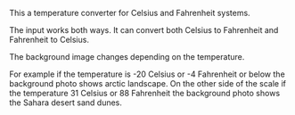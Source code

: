 This a temperature converter for Celsius and Fahrenheit systems.

The input works both ways. It can convert both Celsius to Fahrenheit and Fahrenheit to Celsius. 

The background image changes depending on the temperature. 

For example if the temperature is -20 Celsius or -4 Fahrenheit or below the background photo shows arctic landscape. On the other side of the scale if the temperature 31 Celsius or 88 Fahrenheit the background photo shows the Sahara desert sand dunes.
